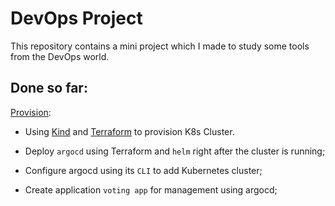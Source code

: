 # DevOps Project
This repository contains a mini project which I made to study some tools from the DevOps world.


## Done so far:

[Provision](/provision):
* Using [Kind](https://kind.sigs.k8s.io/) and [Terraform](https://www.terraform.io/) to provision K8s Cluster.
* Deploy `argocd` using Terraform and `helm` right after the cluster is running;
* Configure argocd using its `CLI` to add Kubernetes cluster;
  

* Create application `voting app` for management using argocd;

